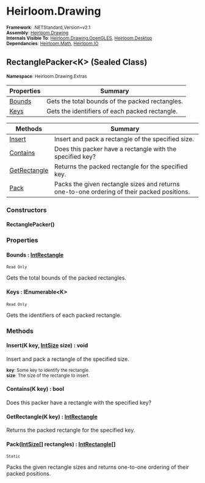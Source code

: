 # Heirloom.Drawing

<small>**Framework**: .NETStandard,Version=v2.1</small>  
<small>**Assembly**: [Heirloom.Drawing](../Heirloom.Drawing/Heirloom.Drawing.md)</small>  
<small>**Internals Visible To**: [Heirloom.Drawing.OpenGLES](../Heirloom.Drawing.OpenGLES/Heirloom.Drawing.OpenGLES.md), [Heirloom.Desktop](../Heirloom.Desktop/Heirloom.Desktop.md)</small>  
<small>**Dependancies**: [Heirloom.Math](../Heirloom.Math/Heirloom.Math.md), [Heirloom.IO](../Heirloom.IO/Heirloom.IO.md)</small>  

## RectanglePacker\<K> (Sealed Class)
<small>**Namespace**: Heirloom.Drawing.Extras</sub></small>  

| Properties            | Summary                                         |
|-----------------------|-------------------------------------------------|
| [Bounds](#BOUBCFE829) | Gets the total bounds of the packed rectangles. |
| [Keys](#KEY3D37EC76)  | Gets the identifiers of each packed rectangle.  |

| Methods                      | Summary                                                                                    |
|------------------------------|--------------------------------------------------------------------------------------------|
| [Insert](#INSA0D098FB)       | Insert and pack a rectangle of the specified size.                                         |
| [Contains](#CON5E610AA)      | Does this packer have a rectangle with the specified key?                                  |
| [GetRectangle](#GETA721B7DE) | Returns the packed rectangle for the specified key.                                        |
| [Pack](#PAC1A0E4940)         | Packs the given rectangle sizes and returns one-to-one ordering of their packed positions. |

### Constructors

#### RectanglePacker()

### Properties

#### <a name="BOUBCFE829"></a>Bounds : [IntRectangle](../Heirloom.Math/Heirloom.Math.IntRectangle.md)

<small>`Read Only`</small>

Gets the total bounds of the packed rectangles.

#### <a name="KEY3D37EC76"></a>Keys : IEnumerable\<K>

<small>`Read Only`</small>

Gets the identifiers of each packed rectangle.

### Methods

#### <a name="INSA0D098FB"></a>Insert(K key, [IntSize](../Heirloom.Math/Heirloom.Math.IntSize.md) size) : void

Insert and pack a rectangle of the specified size.

<small>**key**: <param name="key">Some key to identify the rectangle.</param></small>  
<small>**size**: <param name="size">The size of the rectangle to insert.</param></small>  

#### <a name="CON5E610AA"></a>Contains(K key) : bool

Does this packer have a rectangle with the specified key?


#### <a name="GETA721B7DE"></a>GetRectangle(K key) : [IntRectangle](../Heirloom.Math/Heirloom.Math.IntRectangle.md)

Returns the packed rectangle for the specified key.


#### <a name="PAC1A0E4940"></a>Pack([IntSize[]](../Heirloom.Math/Heirloom.Math.IntSize.md) rectangles) : [IntRectangle[]](../Heirloom.Math/Heirloom.Math.IntRectangle.md)
<small>`Static`</small>

Packs the given rectangle sizes and returns one-to-one ordering of their packed positions.


